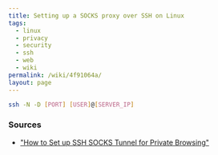 ```yaml
---
title: Setting up a SOCKS proxy over SSH on Linux
tags:
  - linux
  - privacy
  - security
  - ssh
  - web
  - wiki
permalink: /wiki/4f91064a/
layout: page
---
```


```bash
ssh -N -D [PORT] [USER]@[SERVER_IP]
```

### Sources

- ["How to Set up SSH SOCKS Tunnel for Private Browsing"](https://linuxize.com/post/how-to-setup-ssh-socks-tunnel-for-private-browsing/)
